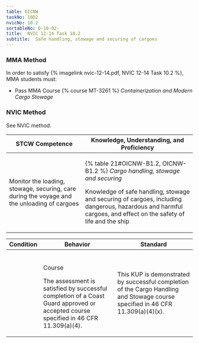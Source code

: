 ```yaml
---
table: OICNW
taskNo: 10D2
nvicNo: 10.2 
sortableNo: D-10-02-
title:  NVIC 12-14 Task 10.2
subtitle:  Safe handling, stowage and securing of cargoes
---
```



### MMA Method

In order to satisfy  {% imagelink nvic-12-14.pdf, NVIC 12-14 Task 10.2 %}, MMA students must:

* Pass MMA Course {% course MT-3261 %}  *Containerization and Modern Cargo Stowage*


### NVIC Method

<a onclick="togglevisibility('nvic_methods')" >See NVIC method.</a>

<div id='nvic_methods' class='hide'>

<table>
<thead>
<tr>
<th class='forty'> STCW Competence </th>
<th class='sixty'> Knowledge, Understanding, and Proficiency </th>
</tr>
</thead>




<tbody>
<tr><td markdown='1'>

Monitor the loading, stowage, securing, care during the voyage and the unloading of cargoes

</td><td markdown='1'>

{% table 21#OICNW-B1.2, OICNW-B1.2 %} *Cargo handling, stowage and securing*

Knowledge of safe handling, stowage and securing of cargoes, including dangerous, hazardous and harmful cargoes, and effect on the safety of life and the ship

</td></tr>


</tbody>
</table>


<table>
<thead>
<tr><th class='twenty'>  Condition </th><th class='twenty'> Behavior </th><th  class='sixty'>Standard </th></tr>
</thead>
<tbody >



<tr><td markdown='1'>


</td><td markdown='1'>


<br>

<div class="tooltip" markdown='1'>

Course

The assessment is satisfied by successful completion of a Coast Guard approved or accepted course specified in 46 CFR 11.309(a)(4).

</div>


</td><td markdown='1'>

This KUP is demonstrated by successful completion of the Cargo Handling and Stowage course specified in 46 CFR 11.309(a)(4)(x).

</td></tr>
</tbody>
</table>
</div>
